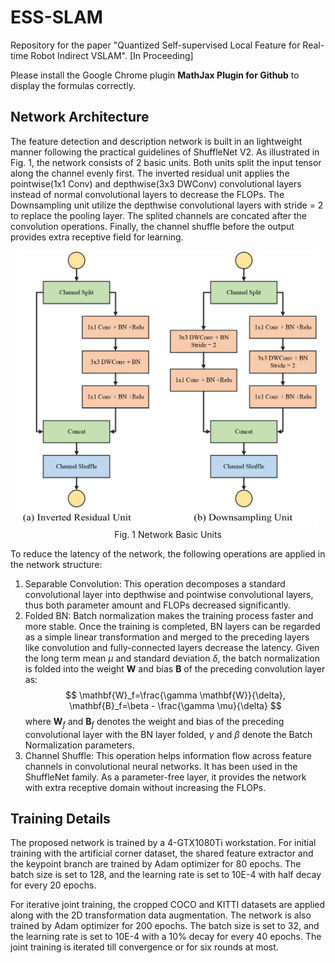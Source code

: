 # ESS-SLAM
Repository for the paper "Quantized Self-supervised Local Feature for Real-time Robot Indirect VSLAM". [In Proceeding]

Please install the Google Chrome plugin **MathJax Plugin for Github** to display the formulas correctly.

## Network Architecture

The feature detection and description network is built in an lightweight manner following the practical guidelines of ShuffleNet V2. As illustrated in Fig. 1, the network consists of 2 basic units. Both units split the input tensor along the channel evenly first. The inverted residual unit applies the pointwise(1x1 Conv) and depthwise(3x3 DWConv) convolutional layers instead of normal convolutional layers to decrease the FLOPs. The Downsampling unit utilize the depthwise convolutional layers with stride = 2 to replace the pooling layer. The splited channels are concated after the convolution operations. Finally, the channel shuffle before the output provides extra receptive field for learning.

<div align=center><img src="./images/Units.png" alt="Units" width="480" /></div>

<div align=center>Fig. 1  Network Basic Units</div>

To reduce the latency of the network, the following operations are applied in the network structure:
1) Separable Convolution: This operation decomposes a standard convolutional layer into depthwise and pointwise convolutional layers, thus both parameter amount and FLOPs decreased significantly.
2) Folded BN: Batch normalization makes the training process faster and more stable. Once the training is completed, BN layers can be regarded as a simple linear transformation and merged to the preceding layers like convolution and fully-connected layers decrease the latency. Given the long term mean $\mu$ and standard deviation $\delta$, the batch normalization is folded into the weight $\mathbf{W}$ and bias $\mathbf{B}$ of the preceding convolution layer as:
$$
\mathbf{W}_f=\frac{\gamma \mathbf{W}}{\delta}, \mathbf{B}_f=\beta - \frac{\gamma \mu}{\delta}
$$
where $\mathbf{W}_f$ and $\mathbf{B}_f$ denotes the weight and bias of the preceding convolutional layer with the BN layer folded, $\gamma$ and $\beta$ denote the Batch Normalization parameters.
3) Channel Shuffle: This operation helps information flow across feature channels in convolutional neural networks. It has been used in the ShuffleNet family. As a parameter-free layer, it provides the network with extra receptive domain without increasing the FLOPs.


## Training Details
The proposed network is trained by a 4-GTX1080Ti workstation. For initial training with the artificial corner dataset, the shared feature extractor and the keypoint branch are trained by Adam optimizer for 80 epochs. The batch size is set to 128, and the learning rate is set to 10E-4 with half decay for every 20 epochs. 

For iterative joint training, the cropped COCO and KITTI datasets are applied along with the 2D transformation data augmentation. The network is also trained by Adam optimizer for 200 epochs. The batch size is set to 32, and the learning rate is set to 10E-4 with a 10% decay for every 40 epochs. The joint training is iterated till convergence or for six rounds at most.

